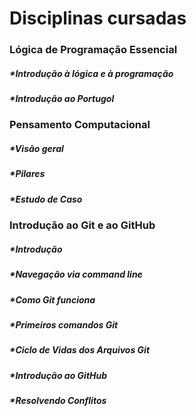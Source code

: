 # Disciplinas cursadas
### Lógica de Programação Essencial
##### *Introdução à lógica e à programação
##### *Introdução ao Portugol
### Pensamento Computacional 
##### *Visão geral
##### *Pilares
##### *Estudo de Caso
### Introdução ao Git e ao GitHub
##### *Introdução
##### *Navegação via command line 
##### *Como Git funciona
##### *Primeiros comandos Git
##### *Ciclo de Vidas dos Arquivos Git
##### *Introdução ao GitHub
##### *Resolvendo Conflitos
